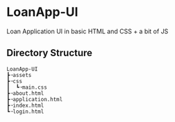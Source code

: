 # LoanApp-UI
Loan Application UI in basic HTML and CSS + a bit of JS

## Directory Structure

```code
LoanApp-UI
┣➝assets
┣➝css
┃  ┗➝main.css
┣➝about.html
┣➝application.html
┣➝index.html
┗➝login.html
```

